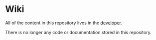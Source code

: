 # Wiki

All of the content in this repository lives in the  [developer](https://developer.platon.network/#/?lang=en).

There is no longer any code or documentation stored in this repository.

